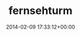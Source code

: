 ---
title:		"fernsehturm"
type:		"upload"
description:		"TBC"
date:		"2014-02-09 17:33:12+00:00"
album:		"city"
filename:		"fernsehturm.md"
series:		""
cl_public_id:		"city/fernsehturm"
cl_version:		1497000251
format:		"tiff"
bytes:		1105628
width:		810
height:		1440
exposure_mode:		"Manual"
program:		"Manual"
aperture:		"5.6"
focal_length:		"92.0 mm"
iso:		"160"
shutter_speed:		"1/250"
metering:		"Multi-segment"
flash:		"Off, Did not fire"
white_balance:		"Custom"
colour_temp:		"5150"
has_crop:		"false"
orientation:		"Horizontal (normal)"
camera_model:		"NIKON D800"
lens_info:		"70-200mm f/2.8"
artist:		"No artist info"
x_resolution:		"300"
y_resolution:		"300"
---